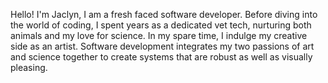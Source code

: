 

Hello! I'm Jaclyn, I am a fresh faced software developer. Before diving into the world of coding, I spent years as a dedicated vet tech, nurturing both animals and my love for science. In my spare time, I indulge my creative side as an artist. Software development integrates my two passions of art and science together to create systems that are robust as well as visually pleasing.



<!---
jaalday/jaalday is a ✨ special ✨ repository because its `README.md` (this file) appears on your GitHub profile.
You can click the Preview link to take a look at your changes.
--->
